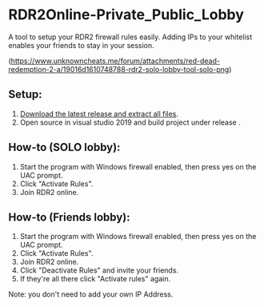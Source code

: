 # RDR2Online-Private_Public_Lobby
A tool to setup your RDR2 firewall rules easily. Adding IPs to your whitelist enables your friends to stay in your session.

(https://www.unknowncheats.me/forum/attachments/red-dead-redemption-2-a/19016d1610748788-rdr2-solo-lobby-tool-solo-png)

## Setup:
1. [Download the latest release and extract all files](https://github.com/plumbwicked/RDR2Online-Private_Public_Lobby/archive/master.zip).
2. Open source in visual studio 2019 and build project under release . 



## How-to (SOLO lobby):
1. Start the program with Windows firewall enabled, then press yes on the UAC prompt.
2. Click "Activate Rules".
3. Join RDR2 online.

## How-to (Friends lobby):
1. Start the program with Windows firewall enabled, then press yes on the UAC prompt.
2. Click "Activate Rules".
3. Join RDR2 online.
4. Click "Deactivate Rules" and invite your friends.
5. If they're all there click "Activate rules" again.

Note: you don't need to add your own IP Address.

